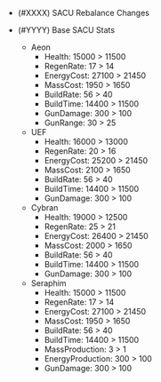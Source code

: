 - (#XXXX) SACU Rebalance Changes

- (#YYYY) Base SACU Stats
  - Aeon
    - Health: 15000 > 11500
    - RegenRate: 17 > 14
    - EnergyCost: 27100 > 21450
    - MassCost: 1950 > 1650
    - BuildRate: 56 > 40
    - BuildTime: 14400 > 11500
    - GunDamage: 300 > 100
    - GunRange: 30 > 25
  - UEF
    - Health: 16000 > 13000
    - RegenRate: 20 > 16
    - EnergyCost: 25200 > 21450
    - MassCost: 2100 > 1650
    - BuildRate: 56 > 40
    - BuildTime: 14400 > 11500
    - GunDamage: 300 > 100
  - Cybran
    - Health: 19000 > 12500
    - RegenRate: 25 > 21
    - EnergyCost: 26400 > 21450
    - MassCost: 2000 > 1650
    - BuildRate: 56 > 40
    - BuildTime: 14400 > 11500
    - GunDamage: 300 > 100
  - Seraphim
    - Health: 15000 > 11500
    - RegenRate: 17 > 14
    - EnergyCost: 27100 > 21450
    - MassCost: 1950 > 1650
    - BuildRate: 56 > 40
    - BuildTime: 14400 > 11500
    - MassProduction: 3 > 1
    - EnergyProduction: 300 > 100
    - GunDamage: 300 > 100
